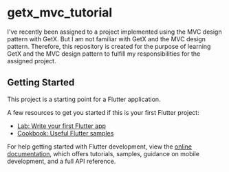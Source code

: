 # getx_mvc_tutorial

I've recently been assigned to a project implemented using the MVC design pattern with GetX. But I am not familiar with GetX and the MVC design pattern. Therefore, this repository is created for the purpose of learning GetX and the MVC design pattern to fulfill my responsibilities for the assigned project.

## Getting Started

This project is a starting point for a Flutter application.

A few resources to get you started if this is your first Flutter project:

- [Lab: Write your first Flutter app](https://docs.flutter.dev/get-started/codelab)
- [Cookbook: Useful Flutter samples](https://docs.flutter.dev/cookbook)

For help getting started with Flutter development, view the
[online documentation](https://docs.flutter.dev/), which offers tutorials,
samples, guidance on mobile development, and a full API reference.
